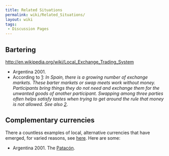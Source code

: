 ```yaml
---
title: Related Situations
permalink: wiki/Related_Situations/
layout: wiki
tags:
 - Discussion Pages
---
```


Bartering
---------

<http://en.wikipedia.org/wiki/Local_Exchange_Trading_System>

-   Argentina 2001.
-   According to [1](http://en.wikipedia.org/wiki/Barter): *In Spain,
    there is a growing number of exchange markets. These barter markets
    or swap meets work without money. Participants bring things they do
    not need and exchange them for the unwanted goods of
    another participant. Swapping among three parties often helps
    satisfy tastes when trying to get around the rule that money is
    not allowed. See also
    [2](http://faircompanies.com/videos/view/barcelonas-barter-markets-an-antidote-to-overconsumption/)*.

Complementary currencies
------------------------

There a countless examples of local, alternative currencies that have
emerged, for varied reasons, see
[here](http://en.wikipedia.org/wiki/Complementary_currency). Here are
some:

-   Argentina 2001. The [Patacón](http://en.wikipedia.org/wiki/Patacon).

